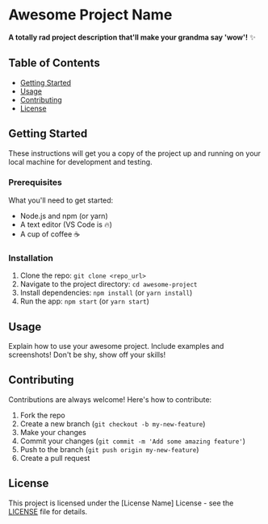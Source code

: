# Awesome Project Name

**A totally rad project description that'll make your grandma say 'wow'!** ✨

## Table of Contents

- [Getting Started](##Getting-Started)
- [Usage](##Usage)
- [Contributing](##Contributing)
- [License](##License)

## Getting Started

These instructions will get you a copy of the project up and running on your local machine for development and testing.

### Prerequisites

What you'll need to get started:

*   Node.js and npm (or yarn)
*   A text editor (VS Code is 🔥)
*   A cup of coffee ☕

### Installation

1.  Clone the repo: `git clone <repo_url>`
2.  Navigate to the project directory: `cd awesome-project`
3.  Install dependencies: `npm install` (or `yarn install`)
4.  Run the app: `npm start` (or `yarn start`)

## Usage

Explain how to use your awesome project.  Include examples and screenshots!  Don't be shy, show off your skills!

## Contributing

Contributions are always welcome!  Here's how to contribute:

1.  Fork the repo
2.  Create a new branch (`git checkout -b my-new-feature`) 
3.  Make your changes
4.  Commit your changes (`git commit -m 'Add some amazing feature'`) 
5.  Push to the branch (`git push origin my-new-feature`)
6.  Create a pull request

## License

This project is licensed under the [License Name] License - see the [LICENSE](LICENSE) file for details.
